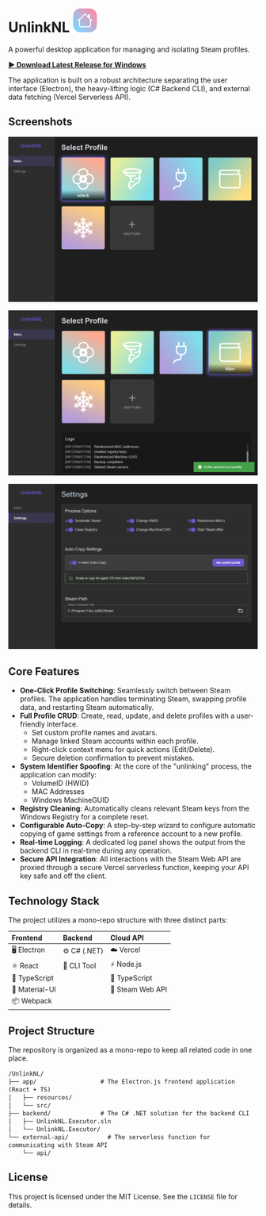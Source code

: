 # UnlinkNL ![Main icon](assets/icon.svg)

A powerful desktop application for managing and isolating Steam profiles. 

**[► Download Latest Release for Windows](https://github.com/sdwck/UnlinkNL/releases/latest/download/UnlinkNL-win32-x64.zip)**

The application is built on a robust architecture separating the user interface (Electron), the heavy-lifting logic (C# Backend CLI), and external data fetching (Vercel Serverless API).

## Screenshots

![Main Dashboard showing profile cards](assets/dashboard-profile-selection.png)

![Main Dashboard unlinking profile](assets/dashboard-unlinking-profile.png)

![The settings page with various toggles](assets/settings-page.png)

## Core Features

*   **One-Click Profile Switching**: Seamlessly switch between Steam profiles. The application handles terminating Steam, swapping profile data, and restarting Steam automatically.
*   **Full Profile CRUD**: Create, read, update, and delete profiles with a user-friendly interface.
    *   Set custom profile names and avatars.
    *   Manage linked Steam accounts within each profile.
    *   Right-click context menu for quick actions (Edit/Delete).
    *   Secure deletion confirmation to prevent mistakes.
*   **System Identifier Spoofing**: At the core of the "unlinking" process, the application can modify:
    *   VolumeID (HWID)
    *   MAC Addresses
    *   Windows MachineGUID
*   **Registry Cleaning**: Automatically cleans relevant Steam keys from the Windows Registry for a complete reset.
*   **Configurable Auto-Copy**: A step-by-step wizard to configure automatic copying of game settings from a reference account to a new profile.
*   **Real-time Logging**: A dedicated log panel shows the output from the backend CLI in real-time during any operation.
*   **Secure API Integration**: All interactions with the Steam Web API are proxied through a secure Vercel serverless function, keeping your API key safe and off the client.

## Technology Stack

The project utilizes a mono-repo structure with three distinct parts:

| Frontend | Backend | Cloud API |
| :--- | :--- | :--- |
| 🖥️ Electron | ⚙️ C# (.NET) | ☁️ Vercel |
| ⚛️ React | 🔧 CLI Tool | ⚡ Node.js |
| 📘 TypeScript | | 📘 TypeScript |
| 🎨 Material-UI | | 🤝 Steam Web API |
| 📦 Webpack | | |

## Project Structure

The repository is organized as a mono-repo to keep all related code in one place.

```
/UnlinkNL/
├── app/                  # The Electron.js frontend application (React + TS)
│   ├── resources/
│   └── src/
├── backend/              # The C# .NET solution for the backend CLI
│   ├── UnlinkNL.Executor.sln
│   └── UnlinkNL.Executor/
└── external-api/           # The serverless function for communicating with Steam API
    └── api/
```

## License

This project is licensed under the MIT License. See the `LICENSE` file for details.